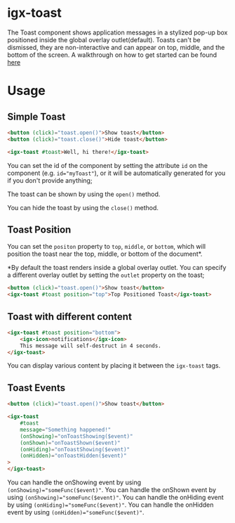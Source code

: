 # igx-toast

The Toast component shows application messages in a stylized pop-up box positioned inside the global overlay outlet(default). Toasts can't be dismissed, they are non-interactive and can appear on top, middle, and the bottom of the screen. A walkthrough on how to get started can be found [here](https://www.infragistics.com/products/ignite-ui-angular/angular/components/toast)

# Usage

## Simple Toast

```html
<button (click)="toast.open()">Show toast</button>
<button (click)="toast.close()">Hide toast</button>

<igx-toast #toast>Well, hi there!</igx-toast>
```

You can set the id of the component by setting the attribute `id` on the component (e.g. `id="myToast"`), or it will be automatically generated for you if you don't provide anything;

The toast can be shown by using the `open()` method.

You can hide the toast by using the `close()` method.

## Toast Position
You can set the `positon` property to `top`, `middle`, or `bottom`, which will position the toast near the top, middle, or bottom of the document*.

*By default the toast renders inside a global overlay outlet. You can specify a different overlay outlet by setting the `outlet` property on the toast;

```html
<button (click)="toast.open()">Show toast</button>
<igx-toast #toast position="top">Top Positioned Toast</igx-toast>
```

## Toast with different content

```html
<igx-toast #toast position="bottom">
    <igx-icon>notifications</igx-icon>
    This message will self-destruct in 4 seconds.
</igx-toast>
```

You can display various content by placing it between the `igx-toast` tags.

## Toast Events

```html
<button (click)="toast.open()">Show toast</button>

<igx-toast
    #toast
    message="Something happened!"
    (onShowing)="onToastShowing($event)"
    (onShown)="onToastShown($event)"
    (onHiding)="onToastShowing($event)"
    (onHidden)="onToastHidden($event)"
>
</igx-toast>
```

You can handle the onShowing event by using `(onShowing)="someFunc($event)"`.
You can handle the onShown event by using `(onShowing)="someFunc($event)"`.
You can handle the onHiding event by using `(onHiding)="someFunc($event)"`.
You can handle the onHidden event by using `(onHidden)="someFunc($event)"`.
